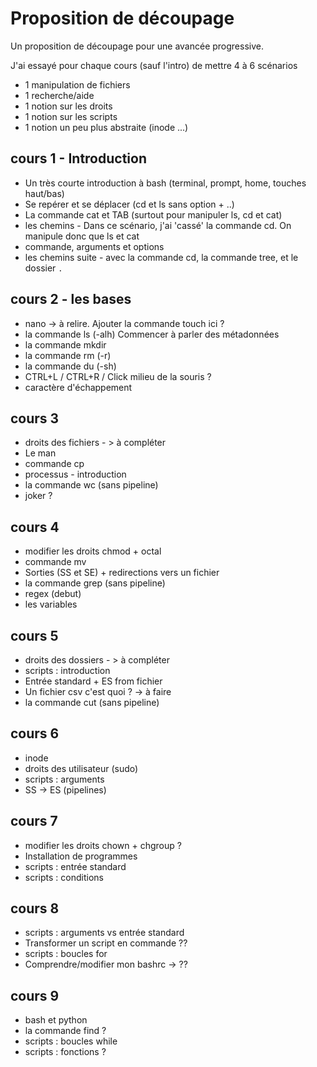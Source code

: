 # Proposition de découpage

Un proposition de découpage pour une avancée progressive.

J'ai essayé pour chaque cours (sauf l'intro) de mettre 4 à 6 scénarios
* 1 manipulation de fichiers
* 1 recherche/aide
* 1 notion sur les droits
* 1 notion sur les scripts
* 1 notion un peu plus abstraite (inode ...)

## cours 1 - Introduction

* Un très courte introduction à bash (terminal, prompt, home, touches haut/bas)
* Se repérer et se déplacer (cd et ls sans option + ..)
* La commande cat et TAB (surtout pour manipuler ls, cd et cat)
* les chemins - Dans ce scénario, j'ai 'cassé' la commande cd. On manipule donc que ls et cat
* commande, arguments et options 
* les chemins suite - avec la commande cd, la commande tree, et le dossier `.` 


## cours 2 - les bases

* nano -> à relire. Ajouter la commande touch ici ?
* la commande ls (-alh)
  Commencer à parler des métadonnées
* la commande mkdir
* la commande rm (-r)
* la commande du (-sh)
* CTRL+L / CTRL+R / Click milieu de la souris ?
* caractère d'échappement


## cours 3
* droits des fichiers - > à compléter
* Le man 
* commande cp
* processus - introduction
* la commande wc (sans pipeline)
* joker ?

## cours 4
* modifier les droits chmod + octal
* commande mv
* Sorties (SS et SE) + redirections vers un fichier
* la commande grep (sans pipeline)
* regex (debut)
* les variables

## cours 5
* droits des dossiers - > à compléter
* scripts : introduction
* Entrée standard + ES from fichier
* Un fichier csv c'est quoi ? -> à faire
* la commande cut (sans pipeline)

## cours 6
* inode
* droits des utilisateur (sudo)
* scripts : arguments
* SS -> ES (pipelines)

## cours 7
* modifier les droits chown + chgroup ?
* Installation de programmes
* scripts : entrée standard
* scripts : conditions

## cours 8
* scripts : arguments vs entrée standard
* Transformer un script en commande ??
* scripts : boucles for
* Comprendre/modifier mon bashrc -> ??

## cours 9
* bash et python
* la commande find ?
* scripts : boucles while
* scripts : fonctions ?




